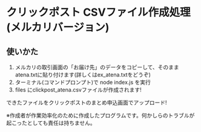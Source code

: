 # クリックポスト CSVファイル作成処理 (メルカリバージョン)
## 使いかた
1. メルカリの取引画面の「お届け先」のデータをコピーして、そのままatena.txtに貼り付けます(詳しくはex_atena.txtをどうぞ)
2. ターミナル(コマンドプロンプト)で node index.js を実行
3. files にclickpost_atena.csvファイルが作成されます!

できたファイルをクリックポストのまとめ申込画面でアップロード!

※作成者が作業効率化のために作成したプログラムです。何かしらのトラブルが起こったとしても責任は持ちません。